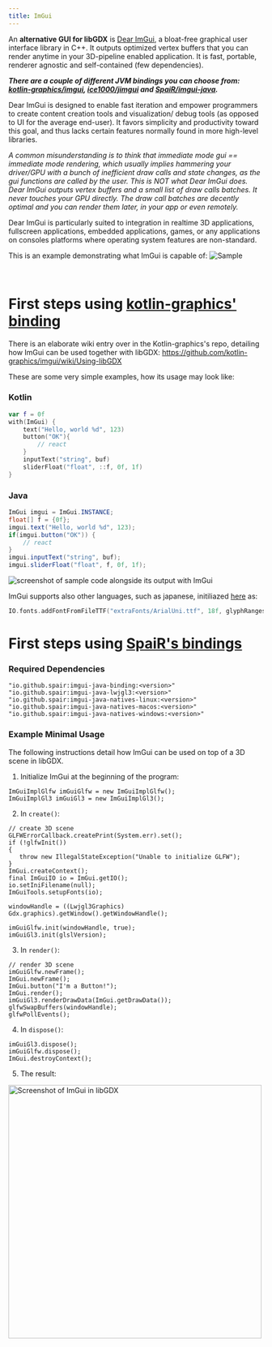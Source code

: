 ```yaml
---
title: ImGui
---
```

An **alternative GUI for libGDX** is [Dear ImGui](https://github.com/ocornut/imgui), a bloat-free graphical user interface library in C++. It outputs optimized vertex buffers that you can render anytime in your 3D-pipeline enabled application. It is fast, portable, renderer agnostic and self-contained (few dependencies).

_**There are a couple of different JVM bindings you can choose from: [kotlin-graphics/imgui](https://github.com/kotlin-graphics/imgui), [ice1000/jimgui](https://github.com/ice1000/jimgui) and [SpaiR/imgui-java](https://github.com/SpaiR/imgui-java).**_

Dear ImGui is designed to enable fast iteration and empower programmers to create content creation tools and visualization/ debug tools (as opposed to UI for the average end-user). It favors simplicity and productivity toward this goal, and thus lacks certain features normally found in more high-level libraries.

_A common misunderstanding is to think that immediate mode gui == immediate mode rendering, which usually implies hammering your driver/GPU with a bunch of inefficient draw calls and state changes, as the gui functions are called by the user. This is NOT what Dear ImGui does. Dear ImGui outputs vertex buffers and a small list of draw calls batches. It never touches your GPU directly. The draw call batches are decently optimal and you can render them later, in your app or even remotely._

Dear ImGui is particularly suited to integration in realtime 3D applications, fullscreen applications, embedded applications, games, or any applications on consoles platforms where operating system features are non-standard. 

This is an example demonstrating what ImGui is capable of:
![Sample](https://cloud.githubusercontent.com/assets/8225057/20628927/33e14cac-b329-11e6-80f6-9524e93b048a.png)

<br/>

# First steps using [kotlin-graphics' binding]([kotlin-graphics/imgui](https://github.com/kotlin-graphics/imgui))

There is an elaborate wiki entry over in the Kotlin-graphics's repo, detailing how ImGui can be used together with libGDX: https://github.com/kotlin-graphics/imgui/wiki/Using-libGDX

These are some very simple examples, how its usage may look like: 

### Kotlin
```kotlin
var f = 0f
with(ImGui) {
    text("Hello, world %d", 123)
    button("OK"){
        // react
    }
    inputText("string", buf)
    sliderFloat("float", ::f, 0f, 1f)
}
```

### Java
```java
ImGui imgui = ImGui.INSTANCE;
float[] f = {0f};
imgui.text("Hello, world %d", 123);
if(imgui.button("OK")) {
    // react
}
imgui.inputText("string", buf);
imgui.sliderFloat("float", f, 0f, 1f);
```

![screenshot of sample code alongside its output with ImGui](http://i.imgur.com/KOhZQTu.png)

ImGui supports also other languages, such as japanese, initiliazed [here](https://github.com/kotlin-graphics/imgui/blob/master/src/test/kotlin/imgui/test_lwjgl.kt#L67) as:

```kotlin
IO.fonts.addFontFromFileTTF("extraFonts/ArialUni.ttf", 18f, glyphRanges = IO.fonts.glyphRangesJapanese)!!
```

# First steps using [SpaiR's bindings](https://github.com/SpaiR/imgui-java)
### Required Dependencies
```
"io.github.spair:imgui-java-binding:<version>"
"io.github.spair:imgui-java-lwjgl3:<version>"
"io.github.spair:imgui-java-natives-linux:<version>"
"io.github.spair:imgui-java-natives-macos:<version>"
"io.github.spair:imgui-java-natives-windows:<version>"
```

### Example Minimal Usage
The following instructions detail how ImGui can be used on top of a 3D scene in libGDX.

1. Initialize ImGui at the beginning of the program:
```
ImGuiImplGlfw imGuiGlfw = new ImGuiImplGlfw();
ImGuiImplGl3 imGuiGl3 = new ImGuiImplGl3();
```

2. In `create()`:
```
// create 3D scene
GLFWErrorCallback.createPrint(System.err).set();
if (!glfwInit())
{
   throw new IllegalStateException("Unable to initialize GLFW");
}
ImGui.createContext();
final ImGuiIO io = ImGui.getIO();
io.setIniFilename(null);
ImGuiTools.setupFonts(io);

windowHandle = ((Lwjgl3Graphics) Gdx.graphics).getWindow().getWindowHandle();

imGuiGlfw.init(windowHandle, true);
imGuiGl3.init(glslVersion);
```

3. In `render()`:
```
// render 3D scene
imGuiGlfw.newFrame();
ImGui.newFrame();
ImGui.button("I'm a Button!");
ImGui.render();
imGuiGl3.renderDrawData(ImGui.getDrawData());
glfwSwapBuffers(windowHandle);
glfwPollEvents();
```

4. In `dispose()`:
```
imGuiGl3.dispose();
imGuiGlfw.dispose();
ImGui.destroyContext();
```

5. The result:
<img src="https://i.imgur.com/cnfOMDR.png" alt="Screenshot of ImGui in libGDX" width="500"/>
